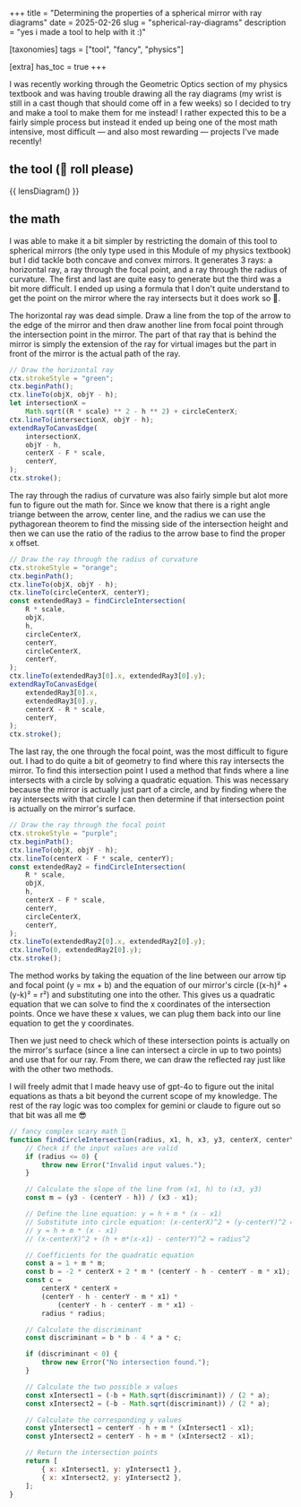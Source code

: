 +++
title = "Determining the properties of a spherical mirror with ray diagrams"
date = 2025-02-26
slug = "spherical-ray-diagrams"
description = "yes i made a tool to help with it :)"

[taxonomies]
tags = ["tool", "fancy", "physics"]

[extra]
has_toc = true
+++

I was recently working through the Geometric Optics section of my physics textbook and was having trouble drawing all the ray diagrams (my wrist is still in a cast though that should come off in a few weeks) so I decided to try and make a tool to make them for me instead! I rather expected this to be a fairly simple process but instead it ended up being one of the most math intensive, most difficult — and also most rewarding — projects I've made recently!

<!-- more -->

## the tool (🥁 roll please)

{{ lensDiagram() }}

## the math

I was able to make it a bit simpler by restricting the domain of this tool to spherical mirrors (the only type used in this Module of my physics textbook) but I did tackle both concave and convex mirrors. It generates 3 rays: a horizontal ray, a ray through the focal point, and a ray through the radius of curvature. The first and last are quite easy to generate but the third was a bit more difficult. I ended up using a formula that I don't quite understand to get the point on the mirror where the ray intersects but it does work so 🤷.

The horizontal ray was dead simple. Draw a line from the top of the arrow to the edge of the mirror and then draw another line from focal point through the intersection point in the mirror. The part of that ray that is behind the mirror is simply the extension of the ray for virtual images but the part in front of the mirror is the actual path of the ray.

```javascript
// Draw the horizontal ray
ctx.strokeStyle = "green";
ctx.beginPath();
ctx.lineTo(objX, objY - h);
let intersectionX =
    Math.sqrt((R * scale) ** 2 - h ** 2) + circleCenterX;
ctx.lineTo(intersectionX, objY - h);
extendRayToCanvasEdge(
    intersectionX,
    objY - h,
    centerX - F * scale,
    centerY,
);
ctx.stroke();
```

The ray through the radius of curvature was also fairly simple but alot more fun to figure out the math for. Since we know that there is a right angle triange between the arrow, center line, and the radius we can use the pythagorean theorem to find the missing side of the intersection height and then we can use the ratio of the radius to the arrow base to find the proper x offset.

```javascript
// Draw the ray through the radius of curvature
ctx.strokeStyle = "orange";
ctx.beginPath();
ctx.lineTo(objX, objY - h);
ctx.lineTo(circleCenterX, centerY);
const extendedRay3 = findCircleIntersection(
    R * scale,
    objX,
    h,
    circleCenterX,
    centerY,
    circleCenterX,
    centerY,
);
ctx.lineTo(extendedRay3[0].x, extendedRay3[0].y);
extendRayToCanvasEdge(
    extendedRay3[0].x,
    extendedRay3[0].y,
    centerX - R * scale,
    centerY,
);
ctx.stroke();
```

The last ray, the one through the focal point, was the most difficult to figure out. I had to do quite a bit of geometry to find where this ray intersects the mirror. To find this intersection point I used a method that finds where a line intersects with a circle by solving a quadratic equation. This was necessary because the mirror is actually just part of a circle, and by finding where the ray intersects with that circle I can then determine if that intersection point is actually on the mirror's surface.

```javascript
// Draw the ray through the focal point
ctx.strokeStyle = "purple";
ctx.beginPath();
ctx.lineTo(objX, objY - h);
ctx.lineTo(centerX - F * scale, centerY);
const extendedRay2 = findCircleIntersection(
    R * scale,
    objX,
    h,
    centerX - F * scale,
    centerY,
    circleCenterX,
    centerY,
);
ctx.lineTo(extendedRay2[0].x, extendedRay2[0].y);
ctx.lineTo(0, extendedRay2[0].y);
ctx.stroke();
```

The method works by taking the equation of the line between our arrow tip and focal point (y = mx + b) and the equation of our mirror's circle ((x-h)² + (y-k)² = r²) and substituting one into the other. This gives us a quadratic equation that we can solve to find the x coordinates of the intersection points. Once we have these x values, we can plug them back into our line equation to get the y coordinates.

Then we just need to check which of these intersection points is actually on the mirror's surface (since a line can intersect a circle in up to two points) and use that for our ray. From there, we can draw the reflected ray just like with the other two methods.

I will freely admit that I made heavy use of gpt-4o to figure out the inital equations as thats a bit beyond the current scope of my knowledge. The rest of the ray logic was too complex for gemini or claude to figure out so that bit was all me 😎

```javascript
// fancy complex scary math 👻
function findCircleIntersection(radius, x1, h, x3, y3, centerX, centerY) {
    // Check if the input values are valid
    if (radius <= 0) {
        throw new Error("Invalid input values.");
    }

    // Calculate the slope of the line from (x1, h) to (x3, y3)
    const m = (y3 - (centerY - h)) / (x3 - x1);

    // Define the line equation: y = h + m * (x - x1)
    // Substitute into circle equation: (x-centerX)^2 + (y-centerY)^2 = radius^2
    // y = h + m * (x - x1)
    // (x-centerX)^2 + (h + m*(x-x1) - centerY)^2 = radius^2

    // Coefficients for the quadratic equation
    const a = 1 + m * m;
    const b = -2 * centerX + 2 * m * (centerY - h - centerY - m * x1);
    const c =
        centerX * centerX +
        (centerY - h - centerY - m * x1) *
            (centerY - h - centerY - m * x1) -
        radius * radius;

    // Calculate the discriminant
    const discriminant = b * b - 4 * a * c;

    if (discriminant < 0) {
        throw new Error("No intersection found.");
    }

    // Calculate the two possible x values
    const xIntersect1 = (-b + Math.sqrt(discriminant)) / (2 * a);
    const xIntersect2 = (-b - Math.sqrt(discriminant)) / (2 * a);

    // Calculate the corresponding y values
    const yIntersect1 = centerY - h + m * (xIntersect1 - x1);
    const yIntersect2 = centerY - h + m * (xIntersect2 - x1);

    // Return the intersection points
    return [
        { x: xIntersect1, y: yIntersect1 },
        { x: xIntersect2, y: yIntersect2 },
    ];
}
```
